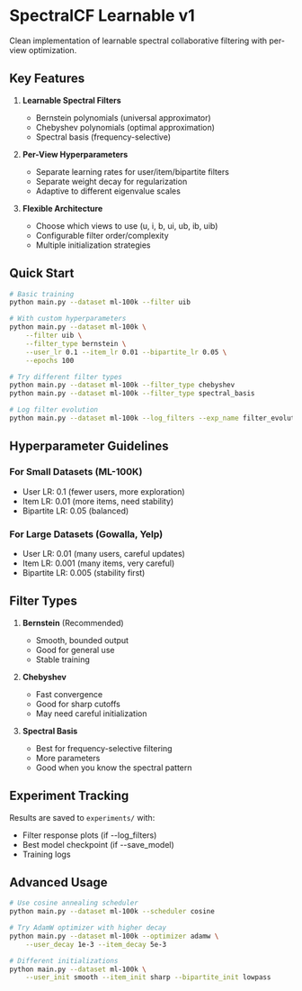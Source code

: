 # SpectralCF Learnable v1

Clean implementation of learnable spectral collaborative filtering with per-view optimization.

## Key Features

1. **Learnable Spectral Filters**
   - Bernstein polynomials (universal approximator)
   - Chebyshev polynomials (optimal approximation)
   - Spectral basis (frequency-selective)

2. **Per-View Hyperparameters**
   - Separate learning rates for user/item/bipartite filters
   - Separate weight decay for regularization
   - Adaptive to different eigenvalue scales

3. **Flexible Architecture**
   - Choose which views to use (u, i, b, ui, ub, ib, uib)
   - Configurable filter order/complexity
   - Multiple initialization strategies

## Quick Start

```bash
# Basic training
python main.py --dataset ml-100k --filter uib

# With custom hyperparameters
python main.py --dataset ml-100k \
    --filter uib \
    --filter_type bernstein \
    --user_lr 0.1 --item_lr 0.01 --bipartite_lr 0.05 \
    --epochs 100

# Try different filter types
python main.py --dataset ml-100k --filter_type chebyshev
python main.py --dataset ml-100k --filter_type spectral_basis

# Log filter evolution
python main.py --dataset ml-100k --log_filters --exp_name filter_evolution
```

## Hyperparameter Guidelines

### For Small Datasets (ML-100K)
- User LR: 0.1 (fewer users, more exploration)
- Item LR: 0.01 (more items, need stability)
- Bipartite LR: 0.05 (balanced)

### For Large Datasets (Gowalla, Yelp)
- User LR: 0.01 (many users, careful updates)
- Item LR: 0.001 (many items, very careful)
- Bipartite LR: 0.005 (stability first)

## Filter Types

1. **Bernstein** (Recommended)
   - Smooth, bounded output
   - Good for general use
   - Stable training

2. **Chebyshev**
   - Fast convergence
   - Good for sharp cutoffs
   - May need careful initialization

3. **Spectral Basis**
   - Best for frequency-selective filtering
   - More parameters
   - Good when you know the spectral pattern

## Experiment Tracking

Results are saved to `experiments/` with:
- Filter response plots (if --log_filters)
- Best model checkpoint (if --save_model)
- Training logs

## Advanced Usage

```bash
# Use cosine annealing scheduler
python main.py --dataset ml-100k --scheduler cosine

# Try AdamW optimizer with higher decay
python main.py --dataset ml-100k --optimizer adamw \
    --user_decay 1e-3 --item_decay 5e-3

# Different initializations
python main.py --dataset ml-100k \
    --user_init smooth --item_init sharp --bipartite_init lowpass
```